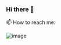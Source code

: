 ### Hi there 👋

<!--
**levinhtxbt/levinhtxbt** is a ✨ _special_ ✨ repository because its `README.md` (this file) appears on your GitHub profile.

Here are some ideas to get you started:

- 🔭 I’m currently working on ...
- 🌱 I’m currently learning ...
- 👯 I’m looking to collaborate on ...
- 🤔 I’m looking for help with ...
- 💬 Ask me about ...
- 📫 How to reach me: ...
- 😄 Pronouns: ...
- ⚡ Fun fact: ...
-->



📫 How to reach me:


<!-- 
![image](https://github-readme-stats.vercel.app/api/top-langs/?username=levinhtxbt)

-->

![image](https://github-readme-stats.vercel.app/api?username=levinhtxbt&show_icons=true&show_icons=true&theme=onedark&count_private=true&cache_seconds=1800&line_height=24)
